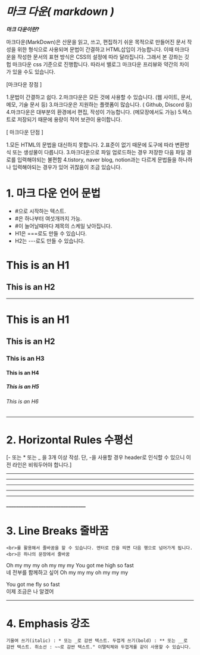 # ***마크 다운( markdown )***

_**마크 다운이란?**_

마크다운(MarkDown)은 산문을 읽고, 쓰고, 편집하기 쉬운 목적으로 만들어진 문서 작성을 위한 형식으로 사용되며 문법이 간결하고 HTML삽입이 가능합니다.
이때 마크다운을 작성한 문서의 표현 방식은 CSS의 설정에 따라 달라집니다. 그래서 본 강좌는 깃헙 마크다운 css 기준으로 진행합니다. 따라서 밸로그 마크다운 프리뷰와 약간의 차이가 있을 수도 있습니다.

 [마크다운 장점 ]

1.문법이 간결하고 쉽다.
 2.마크다운은 모든 것에 사용할 수 있습니다. (웹 사이트, 문서, 메모, 기술 문서 등)
  3.마크다운은 지원하는 플랫폼이 많습니다. ( Github, Discord 등)
   4.마크다운은 대부분의 환경에서 편집, 작성이 가능합니다. (메모장에서도 가능)
    5.텍스트로 저장되기 때문에 용량이 적어 보관이 용이합니다.

[ 마크다운 단점 ]

1.모든 HTML의 문법을 대신하지 못합니다.
 2.표준이 없기 때문에 도구에 따라 변환방식 또는 생성물이 다릅니다.
  3.마크다운으로 파일 업로드하는 경우 저장한 다음 파일 경로를 입력해야되는 불편함
    4.tistory, naver blog, notion과는 다르게 문법들을 하나하나 입력해야되는 경우가 있어 귀찮음이 조금 있습니다.

 


# 1. 마크 다운 언어 문법

+ #으로 시작하는 텍스트.
 + #은 하나부터 여섯개까지 가능.
 + #이 늘어날때마다 제목의 스케일 낮아집니다.
 + H1은 ===로도 만들 수 있습니다.
 + H2는 ---로도 만들 수 있습니다.

  This is an H1
===
This is an H2
---
----------------------  
  # This is an H1
## This is an H2
### This is an H3
#### This is an H4
##### This is an H5
###### This is an H6
---------------------

# 2. Horizontal Rules 수평선
 
[- 또는 * 또는 _ 을 3개 이상 작성.
단, -을 사용할 경우 header로 인식할 수 있으니 이 전 라인은 비워두어야 합니다.]

* * *
***
*****
- - -
-------------------

**________________________________**
# 3. Line Breaks 줄바꿈
 
`<br>를 활용해서 줄바꿈을 할 수 있습니다.
 엔터로 칸을 띄면 다음 행으로 넘어가게 됩니다. <br>은 하나의 문장에서 줄바꿈`

Oh my my my oh my my my
You got me high so fast <br>
네 전부를 함께하고 싶어
Oh my my my oh my my my

You got me fly so fast <br>
이제 조금은 나 알겠어

---------------------------------
# 4. Emphasis 강조

`기울여 쓰기(italic) : * 또는 _로 감싼 텍스트.
두껍게 쓰기(bold) : ** 또는 __로 감싼 텍스트.
취소선 : ~~로 감싼 텍스트."
이탤릭체와 두껍게를 같이 사용할 수 있습니다.`











